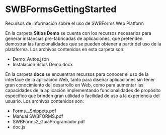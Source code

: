 # SWBFormsGettingStarted
Recursos de información sobre el uso de SWBForms Web Platform

En la carpeta **Sitios Demo** se cuenta con los recursos necesarios para generar instancias pre-fabricadas de aplicaciones, que pretenden demostrar las funcionalidades que se pueden obtener a partir del uso de la plataforma. Los archivos contenidos en esta carpeta son:
* Demo_Autos.json
* Instalacion Sitios Demo.docx

En la carpeta **docs** se encuentran recursos para conocer el uso de la interface de la aplicación Web, tanto para diseñar aplicaciones sin tener gran conocimiento del desarrollo en Web, como para aumentar las capacidades de la aplicación implementando funcionalidades de propósito específico que brinden gran utilidad o facilidad de uso a la experiencia del usuario. Los archivos contenidos son:
* Forms__Snippets.pdf
* Manual SWBFORMS.pdf
* SWBForms2_GuiaProgramador.pdf
* doc.js
